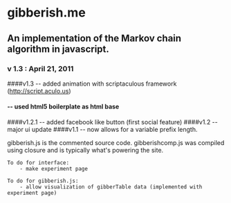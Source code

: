 # gibberish.me

## An implementation of the Markov chain algorithm in javascript.

### v 1.3 : April 21, 2011

####v1.3   -- added animation with scriptaculous framework (http://script.aculo.us)
####       -- used html5 boilerplate as html base	
####v1.2.1 -- added facebook like button (first social feature)
####v1.2   -- major ui update
####v1.1   -- now allows for a variable prefix length.

gibberish.js is the commented source code.
gibberishcomp.js was compiled using closure and is typically what's powering the site.

    To do for interface:
        - make experiment page
    
    To do for gibberish.js:
        - allow visualization of gibberTable data (implemented with experiment page)
